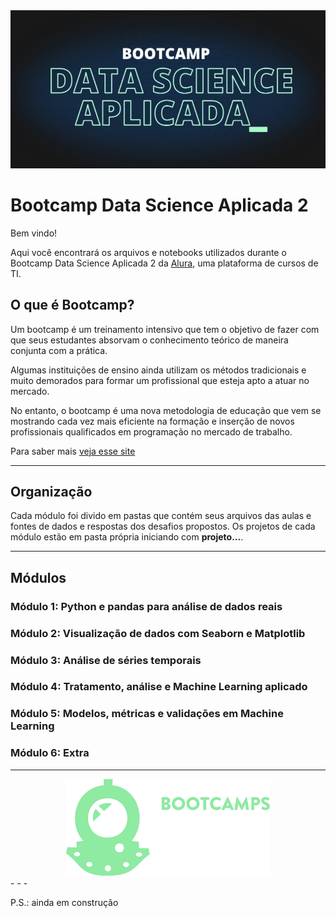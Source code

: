 <div align="center">
    <img src="./img/img_bootcamp_2.png">
 </div>

# Bootcamp Data Science Aplicada 2

Bem vindo!

Aqui você encontrará os arquivos e notebooks utilizados durante o Bootcamp Data Science Aplicada 2 da [Alura](http://www.alura.com.br/), uma plataforma de cursos de TI.


## O que é Bootcamp?

Um bootcamp é um treinamento intensivo que tem o objetivo de fazer com que seus estudantes absorvam o conhecimento teórico de maneira conjunta com a prática. 

Algumas instituições de ensino ainda utilizam os métodos tradicionais e muito demorados para formar um profissional que esteja apto a atuar no mercado.

No entanto, o bootcamp é uma nova metodologia de educação que vem se mostrando cada vez mais eficiente na formação e inserção de novos profissionais qualificados em programação no mercado de trabalho.

Para saber mais [veja esse site](https://www.lewagon.com/pt-BR/blog/o-que-e-bootcamp)

- - - 

## Organização

Cada módulo foi divido em pastas que contém seus arquivos das aulas e fontes de dados e respostas dos desafios propostos.
Os projetos de cada módulo estão em pasta própria iniciando com **projeto...**.


- - - 

## Módulos

### Módulo 1: Python e pandas para análise de dados reais
### Módulo 2: Visualização de dados com Seaborn e Matplotlib
### Módulo 3: Análise de séries temporais
### Módulo 4: Tratamento, análise e Machine Learning aplicado
### Módulo 5: Modelos, métricas e validações em Machine Learning
### Módulo 6: Extra


- - - 
<div align="center">
    <img src="./img/escafandro.png">
 </div>
 - - - 

P.S.: ainda em construção